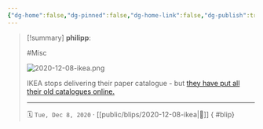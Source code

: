 ```yaml
---
{"dg-home":false,"dg-pinned":false,"dg-home-link":false,"dg-publish":true,"type":"blip","created-date":"2020-12-08T00:00:00","disabled rules":["yaml-title","yaml-title-alias","file-name-heading"],"title":"philipp @ 2020-12-08","dg-permalink":"2020/12/08/ikea/","updated-date":"2025-04-30T22:27:37","dg-path":"blips/2020-12-08-ikea.md","permalink":"/2020/12/08/ikea/","dgPassFrontmatter":true,"created":"2020-12-08T00:00:00","updated":"2025-04-30T22:27:37"}
---
```


> [!summary] **philipp**:
>
> #Misc
>
> ![2020-12-08-ikea.png](/img/user/attachments/2020-12-08-ikea.png)
>
> IKEA stops delivering their paper catalogue - but [they have put all their old catalogues online.](https://ikeamuseum.com/sv/ikea-kataloger/)
> - - -
>
> 🗓️ `Tue, Dec 8, 2020` · [[public/blips/2020-12-08-ikea\|🔗]]
{ #blip}

